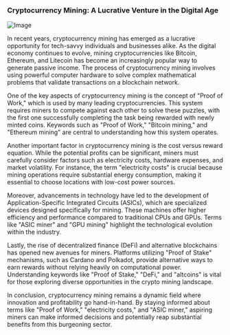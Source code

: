 ### Cryptocurrency Mining: A Lucrative Venture in the Digital Age

![Image](https://github.com/user-attachments/assets/31692037-0104-4703-abd1-696b6a7dd41b)

In recent years, cryptocurrency mining has emerged as a lucrative opportunity for tech-savvy individuals and businesses alike. As the digital economy continues to evolve, mining cryptocurrencies like Bitcoin, Ethereum, and Litecoin has become an increasingly popular way to generate passive income. The process of cryptocurrency mining involves using powerful computer hardware to solve complex mathematical problems that validate transactions on a blockchain network.

One of the key aspects of cryptocurrency mining is the concept of "Proof of Work," which is used by many leading cryptocurrencies. This system requires miners to compete against each other to solve these puzzles, with the first one successfully completing the task being rewarded with newly minted coins. Keywords such as "Proof of Work," "Bitcoin mining," and "Ethereum mining" are central to understanding how this system operates.

Another important factor in cryptocurrency mining is the cost versus reward equation. While the potential profits can be significant, miners must carefully consider factors such as electricity costs, hardware expenses, and market volatility. For instance, the term "electricity costs" is crucial because mining operations require substantial energy consumption, making it essential to choose locations with low-cost power sources.

Moreover, advancements in technology have led to the development of Application-Specific Integrated Circuits (ASICs), which are specialized devices designed specifically for mining. These machines offer higher efficiency and performance compared to traditional CPUs and GPUs. Terms like "ASIC miner" and "GPU mining" highlight the technological evolution within the industry.

Lastly, the rise of decentralized finance (DeFi) and alternative blockchains has opened new avenues for miners. Platforms utilizing "Proof of Stake" mechanisms, such as Cardano and Polkadot, provide alternative ways to earn rewards without relying heavily on computational power. Understanding keywords like "Proof of Stake," "DeFi," and "altcoins" is vital for those exploring diverse opportunities in the crypto mining landscape.

In conclusion, cryptocurrency mining remains a dynamic field where innovation and profitability go hand-in-hand. By staying informed about terms like "Proof of Work," "electricity costs," and "ASIC miner," aspiring miners can make informed decisions and potentially reap substantial benefits from this burgeoning sector.